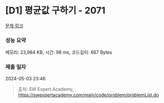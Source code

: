 # [D1] 평균값 구하기 - 2071 

[문제 링크](https://swexpertacademy.com/main/code/problem/problemDetail.do?contestProbId=AV5QRnJqA5cDFAUq) 

### 성능 요약

메모리: 23,984 KB, 시간: 98 ms, 코드길이: 667 Bytes

### 제출 일자

2024-05-03 23:46



> 출처: SW Expert Academy, https://swexpertacademy.com/main/code/problem/problemList.do